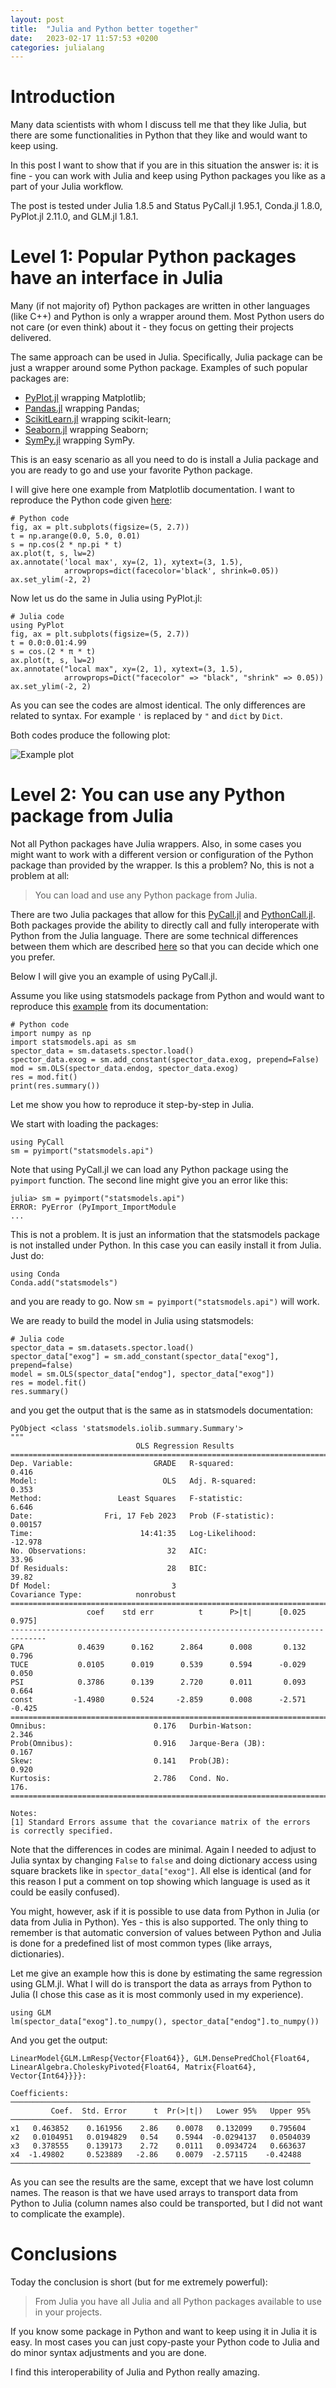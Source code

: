 ```yaml
---
layout: post
title:  "Julia and Python better together"
date:   2023-02-17 11:57:53 +0200
categories: julialang
---
```


# Introduction

Many data scientists with whom I discuss tell me that they like Julia, but
there are some functionalities in Python that they like and would want to
keep using.

In this post I want to show that if you are in this situation the answer is:
it is fine - you can work with Julia and keep using Python packages you like
as a part of your Julia workflow.

The post is tested under Julia 1.8.5 and Status PyCall.jl 1.95.1,
Conda.jl 1.8.0, PyPlot.jl 2.11.0, and GLM.jl 1.8.1.

# Level 1: Popular Python packages have an interface in Julia

Many (if not majority of) Python packages are written in other languages (like
C++) and Python is only a wrapper around them. Most Python users do not care
(or even think) about it - they focus on getting their projects delivered.

The same approach can be used in Julia. Specifically, Julia package can be just
a wrapper around some Python package. Examples of such popular packages are:

* [PyPlot.jl][pyplot] wrapping Matplotlib;
* [Pandas.jl][pandas] wrapping Pandas;
* [ScikitLearn.jl][scikit] wrapping scikit-learn;
* [Seaborn.jl][seaborn] wrapping Seaborn;
* [SymPy.jl][sympy] wrapping SymPy.

This is an easy scenario as all you need to do is install a Julia package
and you are ready to go and use your favorite Python package.

I will give here one example from Matplotlib documentation. I want to reproduce
the Python code given [here][pltexample]:

```
# Python code
fig, ax = plt.subplots(figsize=(5, 2.7))
t = np.arange(0.0, 5.0, 0.01)
s = np.cos(2 * np.pi * t)
ax.plot(t, s, lw=2)
ax.annotate('local max', xy=(2, 1), xytext=(3, 1.5),
            arrowprops=dict(facecolor='black', shrink=0.05))
ax.set_ylim(-2, 2)
```

Now let us do the same in Julia using PyPlot.jl:

```
# Julia code
using PyPlot
fig, ax = plt.subplots(figsize=(5, 2.7))
t = 0.0:0.01:4.99
s = cos.(2 * π * t)
ax.plot(t, s, lw=2)
ax.annotate("local max", xy=(2, 1), xytext=(3, 1.5),
            arrowprops=Dict("facecolor" => "black", "shrink" => 0.05))
ax.set_ylim(-2, 2)
```

As you can see the codes are almost identical. The only differences are related
to syntax. For example `'` is replaced by `"` and `dict` by `Dict`.

Both codes produce the following plot:

![Example plot](/assets/2023-02-17-plot.png)

# Level 2: You can use any Python package from Julia

Not all Python packages have Julia wrappers. Also, in some cases you might
want to work with a different version or configuration of the Python package
than provided by the wrapper. Is this a problem? No, this is not a problem at
all:

> You can load and use any Python package from Julia.

There are two Julia packages that allow for this [PyCall.jl][pyc] and
[PythonCall.jl][pyc2]. Both packages provide the ability to directly call and
fully interoperate with Python from the Julia language. There are some
technical differences between them which are described [here][diff] so that
you can decide which one you prefer.

Below I will give you an example of using PyCall.jl.

Assume you like using statsmodels package from Python and would want to
reproduce this [example][sm] from its documentation:

```
# Python code
import numpy as np
import statsmodels.api as sm
spector_data = sm.datasets.spector.load()
spector_data.exog = sm.add_constant(spector_data.exog, prepend=False)
mod = sm.OLS(spector_data.endog, spector_data.exog)
res = mod.fit()
print(res.summary())
```

Let me show you how to reproduce it step-by-step in Julia.

We start with loading the packages:

```
using PyCall
sm = pyimport("statsmodels.api")
```

Note that using PyCall.jl we can load any Python package using the
`pyimport` function. The second line might give you an error like this:

```
julia> sm = pyimport("statsmodels.api")
ERROR: PyError (PyImport_ImportModule
...
```

This is not a problem. It is just an information that the statsmodels package
is not installed under Python. In this case you can easily install it from
Julia. Just do:

```
using Conda
Conda.add("statsmodels")
```

and you are ready to go. Now `sm = pyimport("statsmodels.api")` will work.

We are ready to build the model in Julia using statsmodels:

```
# Julia code
spector_data = sm.datasets.spector.load()
spector_data["exog"] = sm.add_constant(spector_data["exog"], prepend=false)
model = sm.OLS(spector_data["endog"], spector_data["exog"])
res = model.fit()
res.summary()
```

and you get the output that is the same as in statsmodels documentation:

```
PyObject <class 'statsmodels.iolib.summary.Summary'>
"""
                            OLS Regression Results
==============================================================================
Dep. Variable:                  GRADE   R-squared:                       0.416
Model:                            OLS   Adj. R-squared:                  0.353
Method:                 Least Squares   F-statistic:                     6.646
Date:                Fri, 17 Feb 2023   Prob (F-statistic):            0.00157
Time:                        14:41:35   Log-Likelihood:                -12.978
No. Observations:                  32   AIC:                             33.96
Df Residuals:                      28   BIC:                             39.82
Df Model:                           3
Covariance Type:            nonrobust
==============================================================================
                 coef    std err          t      P>|t|      [0.025      0.975]
------------------------------------------------------------------------------
GPA            0.4639      0.162      2.864      0.008       0.132       0.796
TUCE           0.0105      0.019      0.539      0.594      -0.029       0.050
PSI            0.3786      0.139      2.720      0.011       0.093       0.664
const         -1.4980      0.524     -2.859      0.008      -2.571      -0.425
==============================================================================
Omnibus:                        0.176   Durbin-Watson:                   2.346
Prob(Omnibus):                  0.916   Jarque-Bera (JB):                0.167
Skew:                           0.141   Prob(JB):                        0.920
Kurtosis:                       2.786   Cond. No.                         176.
==============================================================================

Notes:
[1] Standard Errors assume that the covariance matrix of the errors
is correctly specified.
```

Note that the differences in codes are minimal. Again I needed to adjust to
Julia syntax by changing `False` to `false` and doing dictionary access using
square brackets like in `spector_data["exog"]`. All else is identical (and for
this reason I put a comment on top showing which language is used as it could
be easily confused).

You might, however, ask if it is possible to use data from Python in Julia (or
data from Julia in Python). Yes - this is also supported. The only thing to
remember is that automatic conversion of values between Python and Julia is done
for a predefined list of most common types (like arrays, dictionaries).

Let me give an example how this is done by estimating the same regression using
GLM.jl. What I will do is transport the data as arrays from Python to Julia
(I chose this case as it is most commonly used in my experience).

```
using GLM
lm(spector_data["exog"].to_numpy(), spector_data["endog"].to_numpy())
```

And you get the output:
```
LinearModel{GLM.LmResp{Vector{Float64}}, GLM.DensePredChol{Float64,
LinearAlgebra.CholeskyPivoted{Float64, Matrix{Float64}, Vector{Int64}}}}:

Coefficients:
───────────────────────────────────────────────────────────────────
         Coef.  Std. Error      t  Pr(>|t|)   Lower 95%   Upper 95%
───────────────────────────────────────────────────────────────────
x1   0.463852    0.161956    2.86    0.0078   0.132099    0.795604
x2   0.0104951   0.0194829   0.54    0.5944  -0.0294137   0.0504039
x3   0.378555    0.139173    2.72    0.0111   0.0934724   0.663637
x4  -1.49802     0.523889   -2.86    0.0079  -2.57115    -0.42488
───────────────────────────────────────────────────────────────────
```

As you can see the results are the same, except that we have lost column
names. The reason is that we have used arrays to transport data from Python to
Julia (column names also could be transported, but I did not want to
complicate the example).

# Conclusions

Today the conclusion is short (but for me extremely powerful):

> From Julia you have all Julia and all Python packages available to use in
  your projects.

If you know some package in Python and want to keep using it in Julia it is
easy. In most cases you can just copy-paste your Python code to Julia and do
minor syntax adjustments and you are done.

I find this interoperability of Julia and Python really amazing.

[pyplot]: https://github.com/JuliaPy/PyPlot.jl
[pandas]: https://github.com/JuliaPy/Pandas.jl
[seaborn]: https://github.com/JuliaPy/Seaborn.jl
[sympy]: https://github.com/JuliaPy/SymPy.jl
[scikit]: https://github.com/cstjean/ScikitLearn.jl
[pltexample]: https://matplotlib.org/stable/tutorials/introductory/quick_start.html#annotations
[pyc]: https://github.com/JuliaPy/PyCall.jl
[pyc2]: https://github.com/cjdoris/PythonCall.jl
[diff]: https://github.com/cjdoris/PythonCall.jl#what-about-pycall
[sm]: https://www.statsmodels.org/stable/regression.html#examples
